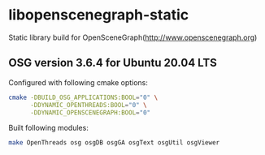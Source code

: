 # libopenscenegraph-static
Static library build for OpenSceneGraph(http://www.openscenegraph.org)


## OSG version 3.6.4 for Ubuntu 20.04 LTS
Configured with following cmake options:
```bash
cmake -DBUILD_OSG_APPLICATIONS:BOOL="0" \
      -DDYNAMIC_OPENTHREADS:BOOL="0" \
      -DDYNAMIC_OPENSCENEGRAPH:BOOL="0"
```

Built following modules:
```bash
make OpenThreads osg osgDB osgGA osgText osgUtil osgViewer
```

